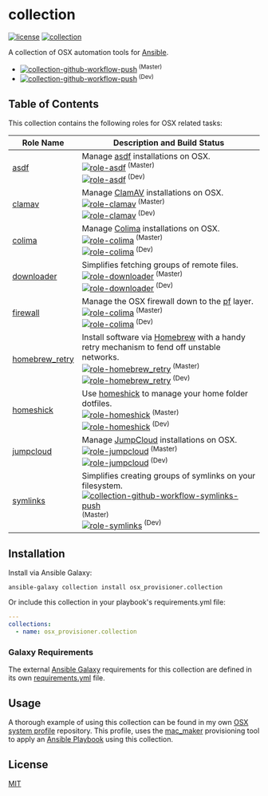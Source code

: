 # collection

[![license](https://img.shields.io/github/license/osx-provisioner/collection)](LICENSE) [![collection](https://img.shields.io/badge/collection-osx_provisioner.collection-blue)](https://galaxy.ansible.com/osx_provisioner/collection)

A collection of OSX automation tools for [Ansible](https://www.ansible.com/).

- [![collection-github-workflow-push](https://github.com/osx-provisioner/collection/actions/workflows/workflow-push.yml/badge.svg?branch=master)](https://github.com/osx-provisioner/collection/actions/workflows/workflow-push.yml)<sup> (Master)</sup>
- [![collection-github-workflow-push](https://github.com/osx-provisioner/collection/actions/workflows/workflow-push.yml/badge.svg?branch=dev)](https://github.com/osx-provisioner/collection/actions/workflows/workflow-push.yml)<sup> (Dev)</sup>

## Table of Contents

This collection contains the following roles for OSX related tasks:

| Role Name                                                                                        | Description and Build Status                                                                                                                                                                                                                                                                                                                                                                                                                                                                                                                                                                                                                                        |
|--------------------------------------------------------------------------------------------------|---------------------------------------------------------------------------------------------------------------------------------------------------------------------------------------------------------------------------------------------------------------------------------------------------------------------------------------------------------------------------------------------------------------------------------------------------------------------------------------------------------------------------------------------------------------------------------------------------------------------------------------------------------------------|
| [asdf](https://github.com/osx-provisioner/collection/tree/master/roles/asdf)                     | Manage [asdf](https://asdf-vm.com/) installations on OSX.<br />[![role-asdf](https://github.com/osx-provisioner/collection/actions/workflows/workflow-asdf-push.yml/badge.svg?branch=master)](https://github.com/osx-provisioner/collection/actions/workflows/workflow-asdf-push.yml)<sup> (Master)</sup><br />[![role-asdf](https://github.com/osx-provisioner/collection/actions/workflows/workflow-asdf-push.yml/badge.svg?branch=dev)](https://github.com/osx-provisioner/collection/actions/workflows/workflow-asdf-push.yml)<sup> (Dev)</sup>                                                                                                                 |
| [clamav](https://github.com/osx-provisioner/collection/tree/master/roles/clamav)                 | Manage [ClamAV](https://www.clamav.net/) installations on OSX.<br />[![role-clamav](https://github.com/osx-provisioner/collection/actions/workflows/workflow-clamav-push.yml/badge.svg?branch=master)](https://github.com/osx-provisioner/collection/actions/workflows/workflow-clamav-push.yml)<sup> (Master)</sup><br />[![role-clamav](https://github.com/osx-provisioner/collection/actions/workflows/workflow-clamav-push.yml/badge.svg?branch=dev)](https://github.com/osx-provisioner/collection/actions/workflows/workflow-clamav-push.yml)<sup> (Dev)</sup>                                                                                                |
| [colima](https://github.com/osx-provisioner/collection/tree/master/roles/colima)                 | Manage [Colima](https://github.com/abiosoft/colima) installations on OSX.<br />[![role-colima](https://github.com/osx-provisioner/collection/actions/workflows/workflow-colima-push.yml/badge.svg?branch=master)](https://github.com/osx-provisioner/collection/actions/workflows/workflow-colima-push.yml)<sup> (Master)</sup><br />[![role-colima](https://github.com/osx-provisioner/collection/actions/workflows/workflow-colima-push.yml/badge.svg?branch=dev)](https://github.com/osx-provisioner/collection/actions/workflows/workflow-colima-push.yml)<sup> (Dev)</sup>                                                                                     |
| [downloader](https://github.com/osx-provisioner/collection/tree/master/roles/downloader)         | Simplifies fetching groups of remote files.<br />[![role-downloader](https://github.com/osx-provisioner/collection/actions/workflows/workflow-downloader-push.yml/badge.svg?branch=master)](https://github.com/osx-provisioner/collection/actions/workflows/workflow-downloader-push.yml)<sup> (Master)</sup><br />[![role-downloader](https://github.com/osx-provisioner/collection/actions/workflows/workflow-downloader-push.yml/badge.svg?branch=dev)](https://github.com/osx-provisioner/collection/actions/workflows/workflow-downloader-push.yml)<sup> (Dev)</sup>                                                                                           |
| [firewall](https://github.com/osx-provisioner/collection/tree/master/roles/firewall)             | Manage the OSX firewall down to the [pf](https://www.openbsd.org/faq/pf/index.html) layer.<br />[![role-colima](https://github.com/osx-provisioner/collection/actions/workflows/workflow-firewall-push.yml/badge.svg?branch=master)](https://github.com/osx-provisioner/collection/actions/workflows/workflow-colima-push.yml)<sup> (Master)</sup><br />[![role-colima](https://github.com/osx-provisioner/collection/actions/workflows/workflow-colima-push.yml/badge.svg?branch=dev)](https://github.com/osx-provisioner/collection/actions/workflows/workflow-firewall-push.yml)<sup> (Dev)</sup>                                                                |
| [homebrew_retry](https://github.com/osx-provisioner/collection/tree/master/roles/homebrew_retry) | Install software via [Homebrew](https://brew.sh/) with a handy retry mechanism to fend off unstable networks.<br />[![role-homebrew_retry](https://github.com/osx-provisioner/collection/actions/workflows/workflow-homebrew_retry-push.yml/badge.svg?branch=master)](https://github.com/osx-provisioner/collection/actions/workflows/workflow-homebrew_retry-push.yml)<sup> (Master)</sup><br />[![role-homebrew_retry](https://github.com/osx-provisioner/collection/actions/workflows/workflow-homebrew_retry-push.yml/badge.svg?branch=dev)](https://github.com/osx-provisioner/collection/actions/workflows/workflow-homebrew_retry-push.yml)<sup> (Dev)</sup> |
| [homeshick](https://github.com/osx-provisioner/collection/tree/master/roles/homeshick)           | Use [homeshick](https://github.com/andsens/homeshick) to manage your home folder dotfiles.<br />[![role-homeshick](https://github.com/osx-provisioner/collection/actions/workflows/workflow-homeshick-push.yml/badge.svg?branch=master)](https://github.com/osx-provisioner/collection/actions/workflows/workflow-homeshick-push.yml)<sup> (Master)</sup><br />[![role-homeshick](https://github.com/osx-provisioner/collection/actions/workflows/workflow-homeshick-push.yml/badge.svg?branch=dev)](https://github.com/osx-provisioner/collection/actions/workflows/workflow-homeshick-push.yml)<sup> (Dev)</sup>                                                  |
| [jumpcloud](https://github.com/osx-provisioner/collection/tree/master/roles/jumpcloud)           | Manage [JumpCloud](https://jumpcloud.com/) installations on OSX.<br />[![role-jumpcloud](https://github.com/osx-provisioner/collection/actions/workflows/workflow-jumpcloud-push.yml/badge.svg?branch=master)](https://github.com/osx-provisioner/collection/actions/workflows/workflow-jumpcloud-push.yml)<sup> (Master)</sup><br />[![role-jumpcloud](https://github.com/osx-provisioner/collection/actions/workflows/workflow-jumpcloud-push.yml/badge.svg?branch=dev)](https://github.com/osx-provisioner/collection/actions/workflows/workflow-jumpcloud-push.yml)<sup> (Dev)</sup>                                                                            |
| [symlinks](https://github.com/osx-provisioner/collection/tree/master/roles/symlinks)             | Simplifies creating groups of symlinks on your filesystem.<br />[![collection-github-workflow-symlinks-push](https://github.com/osx-provisioner/collection/actions/workflows/workflow-symlinks-push.yml/badge.svg?branch=master)](https://github.com/osx-provisioner/collection/actions/workflows/workflow-symlinks-push.yml)<sup> (Master)</sup><br />[![role-symlinks](https://github.com/osx-provisioner/collection/actions/workflows/workflow-symlinks-push.yml/badge.svg?branch=dev)](https://github.com/osx-provisioner/collection/actions/workflows/workflow-symlinks-push.yml)<sup> (Dev)</sup>                                                             |

## Installation


Install via Ansible Galaxy:

```ansible-galaxy collection install osx_provisioner.collection```

Or include this collection in your playbook's requirements.yml file:

```yaml
---
collections:
  - name: osx_provisioner.collection
```

### Galaxy Requirements

The external [Ansible Galaxy](https://galaxy.ansible.com/) requirements for this collection are defined in its own [requirements.yml](https://github.com/osx-provisioner/collection/tree/master/requirements.yml) file.

## Usage

A thorough example of using this collection can be found in my own [OSX system profile](https://github.com/niall-byrne/osx-system-profile) repository.
This profile, uses the [mac_maker](https://github.com/osx-provisioner/mac_maker) provisioning tool to apply an [Ansible Playbook](https://docs.ansible.com/ansible/latest/playbook_guide/playbooks_intro.html) using this collection.

## License

[MIT](LICENSE)
